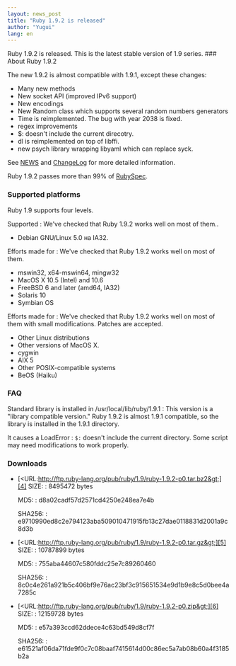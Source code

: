 ```yaml
---
layout: news_post
title: "Ruby 1.9.2 is released"
author: "Yugui"
lang: en
---
```


 Ruby 1.9.2 is released. This is the latest stable version of 1.9 series. ### About Ruby 1.9.2

The new 1.9.2 is almost compatible with 1.9.1, except these changes:

* Many new methods
* New socket API (improved IPv6 support)
* New encodings
* New Random class which supports several random numbers generators
* Time is reimplemented. The bug with year 2038 is fixed.
* regex improvements
* $: doesn\'t include the current direcotry.
* dl is reimplemented on top of libffi.
* new psych library wrapping libyaml which can replace syck.

See [NEWS][1] and [ChangeLog][2] for more detailed information.

Ruby 1.9.2 passes more than 99% of [RubySpec][3].

### Supported platforms

Ruby 1.9 supports four levels.

Supported
: We\'ve checked that Ruby 1.9.2 works well on most of them..
  * Debian GNU/Linux 5.0 на IA32.

Efforts made for
: We\'ve checked that Ruby 1.9.2 works well on most of them.
  * mswin32, x64-mswin64, mingw32
  * MacOS X 10.5 (Intel) and 10.6
  * FreeBSD 6 and later (amd64, IA32)
  * Solaris 10
  * Symbian OS

Efforts made for
: We\'ve checked that Ruby 1.9.2 works well on most of them with small
  modifications. Patches are accepted.
  * Other Linux distributions
  * Other versions of MacOS X.
  * cygwin
  * AIX 5
  * Other POSIX-compatible systems
  * BeOS (Haiku)

### FAQ

Standard library is installed in /usr/local/lib/ruby/1.9.1
: This version is a \"library compatible version.\" Ruby 1.9.2 is almost
  1.9.1 compatible, so the library is installed in the 1.9.1 directory.

It causes a LoadError
: `$:` doesn\'t include the current directory. Some script may need
  modifications to work properly.

### Downloads

* [&lt;URL:http://ftp.ruby-lang.org/pub/ruby/1.9/ruby-1.9.2-p0.tar.bz2&gt;][4]
  SIZE:
  : 8495472 bytes

  MD5:
  : d8a02cadf57d2571cd4250e248ea7e4b

  SHA256:
  : e9710990ed8c2e794123aba509010471915fb13c27dae0118831d2001a9c8d3b

* [&lt;URL:http://ftp.ruby-lang.org/pub/ruby/1.9/ruby-1.9.2-p0.tar.gz&gt;][5]
  SIZE:
  : 10787899 bytes

  MD5:
  : 755aba44607c580fddc25e7c89260460

  SHA256:
  : 8c0c4e261a921b5c406bf9e76ac23bf3c915651534e9d1b9e8c5d0bee4a7285c

* [&lt;URL:http://ftp.ruby-lang.org/pub/ruby/1.9/ruby-1.9.2-p0.zip&gt;][6]
  SIZE:
  : 12159728 bytes

  MD5:
  : e57a393ccd62ddece4c63bd549d8cf7f

  SHA256:
  : e61521af06da71fde9f0c7c08baaf7415614d00c86ec5a7ab08b60a4f3185b2a



[1]: http://svn.ruby-lang.org/repos/ruby/tags/v1_9_2_0/NEWS
[2]: http://svn.ruby-lang.org/repos/ruby/tags/v1_9_2_0/ChangeLog
[3]: http://www.rubyspec.org
[4]: http://ftp.ruby-lang.org/pub/ruby/1.9/ruby-1.9.2-p0.tar.bz2
[5]: http://ftp.ruby-lang.org/pub/ruby/1.9/ruby-1.9.2-p0.tar.gz
[6]: http://ftp.ruby-lang.org/pub/ruby/1.9/ruby-1.9.2-p0.zip
